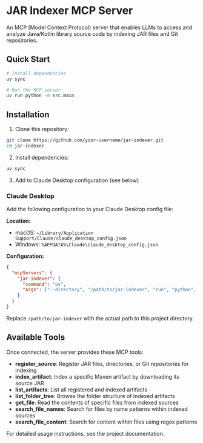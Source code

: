 # JAR Indexer MCP Server

An MCP (Model Context Protocol) server that enables LLMs to access and analyze Java/Kotlin library source code by indexing JAR files and Git repositories.

## Quick Start

```bash
# Install dependencies
uv sync

# Run the MCP server
uv run python -m src.main
```

## Installation

1. Clone this repository:
```bash
git clone https://github.com/your-username/jar-indexer.git
cd jar-indexer
```

2. Install dependencies:
```bash
uv sync
```

3. Add to Claude Desktop configuration (see below)

### Claude Desktop

Add the following configuration to your Claude Desktop config file:

**Location:**
- macOS: `~/Library/Application Support/Claude/claude_desktop_config.json`
- Windows: `%APPDATA%\Claude\claude_desktop_config.json`

**Configuration:**
```json
{
  "mcpServers": {
    "jar-indexer": {
      "command": "uv",
      "args": ["--directory", "/path/to/jar-indexer", "run", "python", "-m", "src.main"]
    }
  }
}
```

Replace `/path/to/jar-indexer` with the actual path to this project directory.


## Available Tools

Once connected, the server provides these MCP tools:

- **register_source**: Register JAR files, directories, or Git repositories for indexing
- **index_artifact**: Index a specific Maven artifact by downloading its source JAR
- **list_artifacts**: List all registered and indexed artifacts
- **list_folder_tree**: Browse the folder structure of indexed artifacts
- **get_file**: Read the contents of specific files from indexed sources
- **search_file_names**: Search for files by name patterns within indexed sources
- **search_file_content**: Search for content within files using regex patterns

For detailed usage instructions, see the project documentation.
